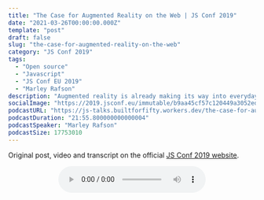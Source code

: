 ```yaml
---
title: "The Case for Augmented Reality on the Web | JS Conf 2019"
date: "2021-03-26T00:00:00.000Z"
template: "post"
draft: false
slug: "the-case-for-augmented-reality-on-the-web"
category: "JS Conf 2019"
tags:
  - "Open source"
  - "Javascript"
  - "JS Conf EU 2019"
  - "Marley Rafson"
description: "Augmented reality is already making its way into everyday browsers! This talk will dive into what that might mean for the traditional web developer, and why developing immersive experiences makes so much sense on the web, even in the face of native alternatives. We will cover topics like off-the-shelf web technologies, performance, and privacy all in the context of augmented reality."
socialImage: "https://2019.jsconf.eu/immutable/b9aa45cf57c120449a3052ed018e1e22787134e6/images/cms/marley-rafson-6e375857-1000-square.jpg"
podcastURL: "https://js-talks.builtforfifty.workers.dev/the-case-for-augmented-reality-on-the-web.mp3"
podcastDuration: "21:55.800000000000004"
podcastSpeaker: "Marley Rafson"
podcastSize: 17753010
---
```


Original post, video and transcript on the official [JS Conf 2019 website](https://2019.jsconf.eu/marley-rafson/the-case-for-augmented-reality-on-the-web.html).

<!-- End of podcast preview -->

<div style="text-align: center">
	<audio controls="controls">
		<source type="audio/mp3" src="https://js-talks.builtforfifty.workers.dev/the-case-for-augmented-reality-on-the-web.mp3"></source>
		<p>Your browser does not support the audio element.</p>
	</audio>
</div>